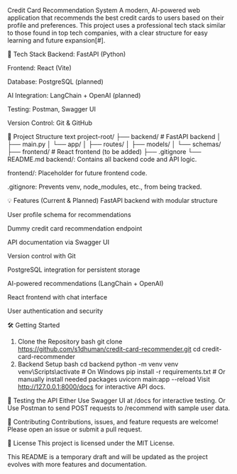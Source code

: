 Credit Card Recommendation System
A modern, AI-powered web application that recommends the best credit cards to users based on their profile and preferences. This project uses a professional tech stack similar to those found in top tech companies, with a clear structure for easy learning and future expansion[#].

🚀 Tech Stack
Backend: FastAPI (Python)

Frontend: React (Vite)

Database: PostgreSQL (planned)

AI Integration: LangChain + OpenAI (planned)

Testing: Postman, Swagger UI

Version Control: Git & GitHub

📁 Project Structure
text
project-root/
├── backend/      # FastAPI backend
│   ├── main.py
│   └── app/
│       ├── routes/
│       ├── models/
│       └── schemas/
├── frontend/     # React frontend (to be added)
├── .gitignore
└── README.md
backend/: Contains all backend code and API logic.

frontend/: Placeholder for future frontend code.

.gitignore: Prevents venv, node_modules, etc., from being tracked.

💡 Features (Current & Planned)
 FastAPI backend with modular structure

 User profile schema for recommendations

 Dummy credit card recommendation endpoint

 API documentation via Swagger UI

 Version control with Git

 PostgreSQL integration for persistent storage

 AI-powered recommendations (LangChain + OpenAI)

 React frontend with chat interface

 User authentication and security

🛠️ Getting Started
1. Clone the Repository
bash
git clone https://github.com/s1dhuman/credit-card-recommender.git
cd credit-card-recommender
2. Backend Setup
bash
cd backend
python -m venv venv
venv\Scripts\activate  # On Windows
pip install -r requirements.txt  # Or manually install needed packages
uvicorn main:app --reload
Visit http://127.0.0.1:8000/docs for interactive API docs.

🧪 Testing the API
Either
Use Swagger UI at /docs for interactive testing.
Or
Use Postman to send POST requests to /recommend with sample user data.

🤝 Contributing
Contributions, issues, and feature requests are welcome! Please open an issue or submit a pull request.

📄 License
This project is licensed under the MIT License.

This README is a temporary draft and will be updated as the project evolves with more features and documentation.